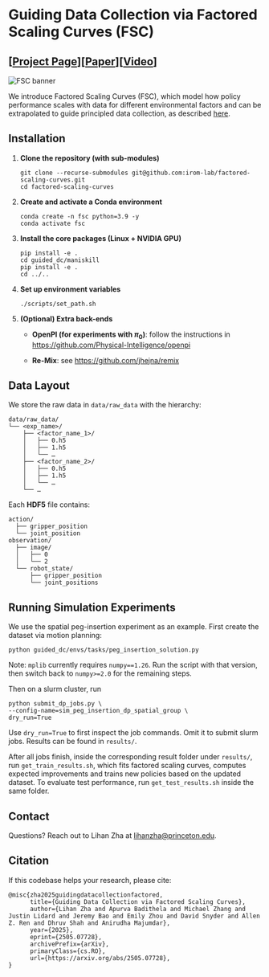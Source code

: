 # Guiding Data Collection via Factored Scaling Curves (FSC)
## [<a href="https://factored-data-scaling.github.io/" target="_blank">Project Page</a>][<a href="https://arxiv.org/abs/2505.07728">Paper</a>][<a href="https://youtu.be/unTqsgAVE1o">Video</a>]

![FSC banner](https://raw.githubusercontent.com/lihzha/visualizations/main/fsc_banner.gif)

We introduce Factored Scaling Curves (FSC), which model how policy performance scales with data for different environmental factors and can be extrapolated to guide principled data collection, as described <a href="https://factored-data-scaling.github.io/" target="_blank">here</a>.

## Installation

1. **Clone the repository (with sub-modules)**
    ```console
    git clone --recurse-submodules git@github.com:irom-lab/factored-scaling-curves.git
    cd factored-scaling-curves
    ```

2. **Create and activate a Conda environment**
    ```console
    conda create -n fsc python=3.9 -y
    conda activate fsc
    ```

3. **Install the core packages (Linux + NVIDIA GPU)**
    ```console
    pip install -e .
    cd guided_dc/maniskill
    pip install -e .
    cd ../..
    ```

4. **Set up environment variables**
    ```console
    ./scripts/set_path.sh
    ```

5. **(Optional) Extra back-ends**

    - **OpenPI (for experiments with $\pi_0$)**: follow the instructions in
    https://github.com/Physical-Intelligence/openpi

    - **Re-Mix**: see
    https://github.com/jhejna/remix

## Data Layout
We store the raw data in `data/raw_data` with the hierarchy:

```
data/raw_data/
└── <exp_name>/
    ├── <factor_name_1>/
    │   ├── 0.h5
    │   ├── 1.h5
    │   └── …
    ├── <factor_name_2>/
    │   ├── 0.h5
    │   ├── 1.h5
    │   └── …
    └── …
```

Each **HDF5** file contains:
```
action/
  ├── gripper_position
  └── joint_position
observation/
  ├── image/
  │   ├── 0
  │   └── 2
  └── robot_state/
      ├── gripper_position
      └── joint_positions
```

## Running Simulation Experiments

We use the spatial peg-insertion experiment as an example. First create the dataset via motion planning:
```console
python guided_dc/envs/tasks/peg_insertion_solution.py
```
Note: `mplib` currently requires `numpy==1.26`. Run the script with that version, then switch back to `numpy>=2.0` for the remaining steps.

Then on a slurm cluster, run
```console
python submit_dp_jobs.py \
--config-name=sim_peg_insertion_dp_spatial_group \
dry_run=True
```

Use `dry_run=True` to first inspect the job commands. Omit it to submit slurm jobs. Results can be found in `results/`.

After all jobs finish, inside the corresponding result folder under `results/`, run `get_train_results.sh`, which fits factored scaling curves, computes expected improvements and trains new policies based on the updated dataset. To evaluate test performance, run `get_test_results.sh` inside the same folder.

## Contact
Questions? Reach out to Lihan Zha at lihanzha@princeton.edu.

## Citation

If this codebase helps your research, please cite:

```console
@misc{zha2025guidingdatacollectionfactored,
      title={Guiding Data Collection via Factored Scaling Curves}, 
      author={Lihan Zha and Apurva Badithela and Michael Zhang and Justin Lidard and Jeremy Bao and Emily Zhou and David Snyder and Allen Z. Ren and Dhruv Shah and Anirudha Majumdar},
      year={2025},
      eprint={2505.07728},
      archivePrefix={arXiv},
      primaryClass={cs.RO},
      url={https://arxiv.org/abs/2505.07728}, 
}
```
